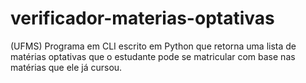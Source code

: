 # verificador-materias-optativas
(UFMS) Programa em CLI escrito em Python que retorna uma lista de matérias optativas que o estudante pode se matricular com base nas matérias que ele já cursou.
